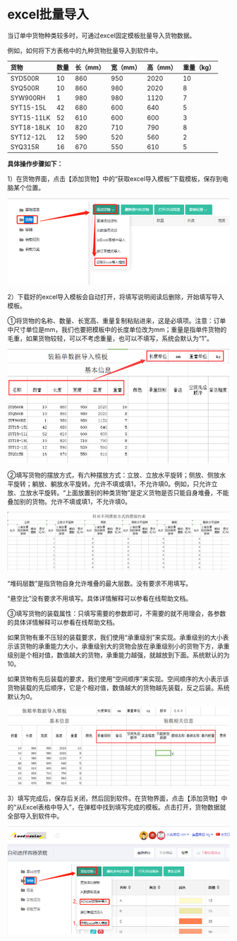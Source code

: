 # excel批量导入

当订单中货物种类较多时，可通过excel固定模板批量导入货物数据。

例如，如何将下方表格中的九种货物批量导入到软件中。

| 货物 | 数量 | 长（mm） | 宽（mm） | 高（mm） | 重量（kg） |
| :--- | :--- | :--- | :--- | :--- | :--- |
| SYD500R | 10 | 860 | 950 | 2020 | 10 |
| SYQ500R | 10 | 860 | 980 | 2020 | 8 |
| SYW900RH | 1 | 980 | 980 | 1120 | 7 |
| SYT15-15L | 42 | 680 | 600 | 640 | 5 |
| SYT15-11LK | 52 | 610 | 600 | 600 | 3 |
| SYT18-18LK | 10 | 820 | 710 | 790 | 8 |
| SYT12-12L | 12 | 590 | 520 | 560 | 2 |
| SYQ315R | 16 | 670 | 550 | 610 | 5 |

**具体操作步骤如下：**

1）在货物界面，点击【添加货物】中的“获取excel导入模板”下载模板，保存到电脑某个位置。

![](../../../../.gitbook/assets/18%20%281%29.png)

2）下载好的excel导入模板会自动打开，将填写说明阅读后删除，开始填写导入模板。

①将货物的名称、数量、长宽高、重量复制粘贴进来，这是必填项。注意：订单中尺寸单位是mm，我们也要把模板中的长度单位改为mm；重量是指单件货物的毛重，如果货物较轻，可以不考虑重量，也可以不填写，系统会默认为“1”。

![](../../../../.gitbook/assets/QQ截图20180727113332.png)

②填写货物的摆放方式，有六种摆放方式：立放、立放水平旋转；侧放、侧放水平旋转；躺放、躺放水平旋转。允许不填或填1，不允许填0。例如，只允许立放、立放水平旋转。“上面放置别的种类货物”是定义货物是否只能自身堆叠，不能叠加别的货物。允许不填或填1，不允许填0。

![](../../../../.gitbook/assets/QQ截图20180727113747.png)

“堆码层数”是指货物自身允许堆叠的最大层数。没有要求不用填写。

“悬空比”没有要求不用填写。具体详情解释可以参看在线帮助文档。

③填写货物的装载属性：只填写需要的参数即可，不需要的就不用理会，各参数的具体详情解释可以参看在线帮助文档。

如果货物有重不压轻的装载要求，我们使用“承重级别”来实现。承重级别的大小表示该货物的承重能力大小，承重级别大的货物会放在承重级别小的货物下方，承重级别是个相对值，数值越大的货物，承重能力越强，就越放到下面。系统默认的为10。

如果货物有先后装载的要求，我们使用“空间顺序”来实现。空间顺序的大小表示该货物装载的先后顺序，它是个相对值，数值越大的货物越先装载，反之后装。系统默认为0。

![](../../../../.gitbook/assets/image%20%2836%29.png)

3）填写完成后，保存后关闭，然后回到软件。在货物界面，点击【添加货物】中的“从Excel表格中导入”，在弹框中找到填写完成的模板。点击打开，货物数据就全部导入到软件中。

![](../../../../.gitbook/assets/8A%20-%20副本.png)

